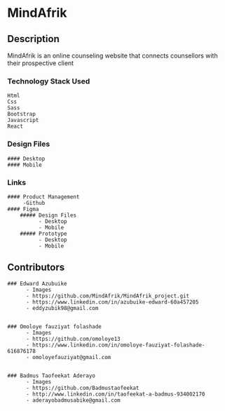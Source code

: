 # MindAfrik

## Description
  MindAfrik is an online counseling website that connects counsellors with their prospective client

### Technology Stack Used
    Html
    Css
    Sass
    Bootstrap
    Javascript
    React

### Design Files
    #### Desktop
    #### Mobile

### Links
    #### Product Management
         -Github
    #### Figma
        ##### Design Files
              - Desktop
              - Mobile
        ##### Prototype
              - Desktop
              - Mobile

## Contributors
    ### Edward Azubuike
          - Images
          - https://github.com/MindAfrik/MindAfrik_project.git
          - https://www.linkedin.com/in/azubuike-edward-60a457205
          - eddyzubik98@gmail.com


    ### Omoloye fauziyat folashade
          - Images
          - https://github.com/omoloye13
          - https://www.linkedin.com/in/omoloye-fauziyat-folashade-616876178
          - omoloyefauziyat@gmail.com


    ### Badmus Taofeekat Aderayo
          - Images
          - https://github.com/Badmustaofeekat
          - http://www.linkedin.com/in/taofeekat-a-badmus-934002170
          - aderayobadmusabike@gmail.com 





        